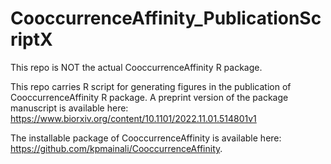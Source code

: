 # CooccurrenceAffinity_PublicationScriptX
This repo is NOT the actual CooccurrenceAffinity R package. 

This repo carries R script for generating figures in the publication of CooccurrenceAffinity R package. A preprint version of the package manuscript is available here:
https://www.biorxiv.org/content/10.1101/2022.11.01.514801v1

The installable package of CooccurrenceAffinity is available here: https://github.com/kpmainali/CooccurrenceAffinity.
